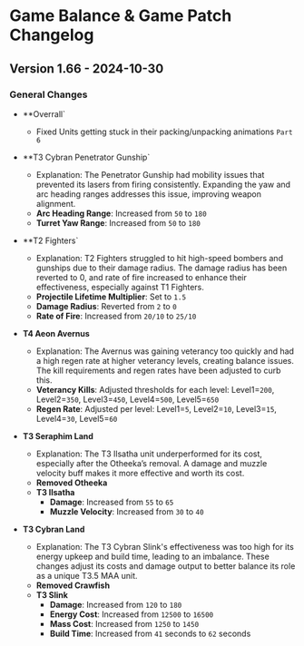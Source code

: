 # Game Balance & Game Patch Changelog

## Version 1.66 - 2024-10-30
### General Changes
- **Overrall`
  - Fixed Units getting stuck in their packing/unpacking animations `Part 6`

- **T3 Cybran Penetrator Gunship`
    - Explanation: The Penetrator Gunship had mobility issues that prevented its lasers from firing consistently. Expanding the yaw and arc heading ranges addresses this issue, improving weapon alignment.
  - **Arc Heading Range**: Increased from `50` to `180`
  - **Turret Yaw Range**: Increased from `50` to `180`

- **T2 Fighters`
    - Explanation: T2 Fighters struggled to hit high-speed bombers and gunships due to their damage radius. The damage radius has been reverted to 0, and rate of fire increased to enhance their effectiveness, especially against T1 Fighters.
  - **Projectile Lifetime Multiplier**: Set to `1.5`
  - **Damage Radius**: Reverted from `2` to `0`
  - **Rate of Fire**: Increased from `20/10` to `25/10`

- **T4 Aeon Avernus**
    - Explanation: The Avernus was gaining veterancy too quickly and had a high regen rate at higher veterancy levels, creating balance issues. The kill requirements and regen rates have been adjusted to curb this.
  - **Veterancy Kills**: Adjusted thresholds for each level: Level1=`200`, Level2=`350`, Level3=`450`, Level4=`500`, Level5=`650`
  - **Regen Rate**: Adjusted per level: Level1=`5`, Level2=`10`, Level3=`15`, Level4=`30`, Level5=`60`

- **T3 Seraphim Land**
    - Explanation: The T3 Ilsatha unit underperformed for its cost, especially after the Otheeka’s removal. A damage and muzzle velocity buff makes it more effective and worth its cost.
  - **Removed Otheeka**
  - **T3 Ilsatha**
    - **Damage**: Increased from `55` to `65`
    - **Muzzle Velocity**: Increased from `30` to `40`

- **T3 Cybran Land**
    - Explanation: The T3 Cybran Slink's effectiveness was too high for its energy upkeep and build time, leading to an imbalance. These changes adjust its costs and damage output to better balance its role as a unique T3.5 MAA unit.
  - **Removed Crawfish**
  - **T3 Slink**
    - **Damage**: Increased from `120` to `180`
    - **Energy Cost**: Increased from `12500` to `16500`
    - **Mass Cost**: Increased from `1250` to `1450`
    - **Build Time**: Increased from `41` seconds to `62` seconds
